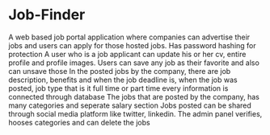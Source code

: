 # Job-Finder
A web based job portal application where companies can advertise their jobs and users can apply for those hosted jobs.
Has password hashing for protection
A user who is a job applicant can update his or her cv, entire profile and profile images.
Users can save any job as their favorite and also can unsave those
In the posted jobs by the company, there are job description, benefits and when the  job deadline is, when the job was posted, job type that is it full time or part time every  information is connected through database
The jobs that are posted by the company, has many categories and seperate salary section
Jobs  posted can be shared through social media platform like twitter, linkedin.
The admin panel verifies, hooses categories and can delete the jobs
